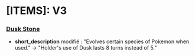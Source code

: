 # [ITEMS]: V3

### <a href="https://dex.showdowndav.dynv6.net/items/duskstone" title="Evolves certain species of Pokemon when used.">Dusk Stone</a>
- **short_description** modifié : "Evolves certain species of Pokemon when used." → "Holder's use of Dusk lasts 8 turns instead of 5."
